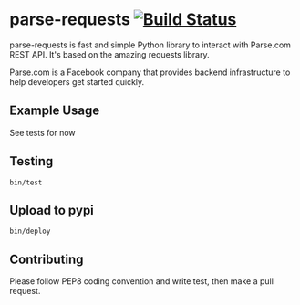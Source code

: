 # parse-requests [![Build Status](https://travis-ci.org/collegeappz/parse_requests.svg?branch=master)](https://travis-ci.org/collegeappz/parse_requests)

parse-requests is fast and simple Python library to interact with Parse.com REST API.
It's based on the amazing requests library. 

Parse.com is a Facebook company that provides backend infrastructure to help developers get started quickly. 

## Example Usage
See tests for now

## Testing

	bin/test
	
## Upload to pypi

	bin/deploy

## Contributing

Please follow PEP8 coding convention and write test, then make a pull request.
